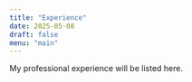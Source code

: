 ```yaml
---
title: "Experience"
date: 2025-05-08
draft: false
menu: "main"
---
```

My professional experience will be listed here.